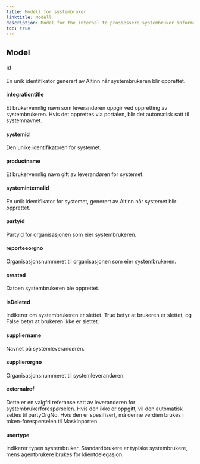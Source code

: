 ```yaml
---
title: Modell for systembruker
linktitle: Modell
description: Model for the internal to prossessere systembruker informasjon
toc: true
---
```

## Model

#### id
En unik identifikator generert av Altinn når systembrukeren blir opprettet.

#### integrationtitle
Et brukervennlig navn som leverandøren oppgir ved oppretting av systembrukeren. Hvis det opprettes via portalen, blir det automatisk satt til systemnavnet.

#### systemid
Den unike identifikatoren for systemet.

#### productname
Et brukervennlig navn gitt av leverandøren for systemet.

#### systeminternalid
En unik identifikator for systemet, generert av Altinn når systemet blir opprettet.

#### partyid
Partyid for organisasjonen som eier systembrukeren.

#### reporteeorgno
Organisasjonsnummeret til organisasjonen som eier systembrukeren.

#### created
Datoen systembrukeren ble opprettet.

#### isDeleted
Indikerer om systembrukeren er slettet. True betyr at brukeren er slettet, og False betyr at brukeren ikke er slettet.

#### suppliername
Navnet på systemleverandøren.

#### supplierorgno
Organisasjonsnummeret til systemleverandøren.

#### externalref
Dette er en valgfri referanse satt av leverandøren for systembrukerforespørselen. Hvis den ikke er oppgitt, vil den automatisk settes til partyOrgNo. Hvis den er spesifisert, må denne verdien brukes i token-forespørselen til Maskinporten.

#### usertype
Indikerer typen systembruker. Standardbrukere er typiske systembrukere, mens agentbrukere brukes for klientdelegasjon.

